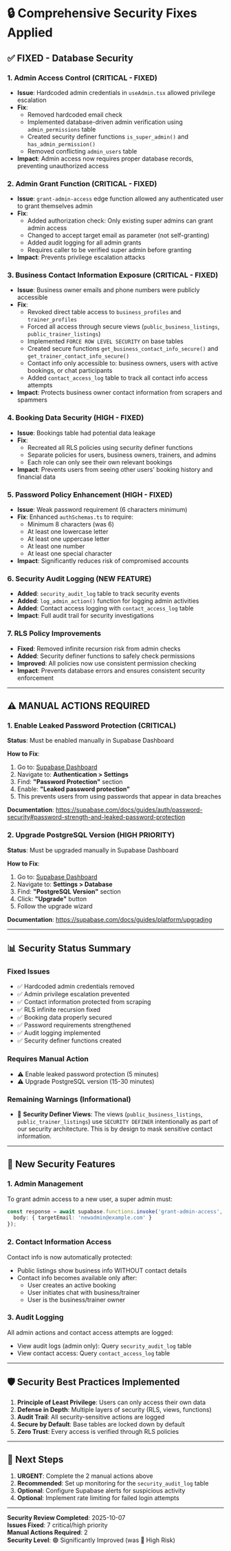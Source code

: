 # 🔒 Comprehensive Security Fixes Applied

## ✅ **FIXED - Database Security**

### 1. Admin Access Control (CRITICAL - FIXED)
- **Issue**: Hardcoded admin credentials in `useAdmin.tsx` allowed privilege escalation
- **Fix**: 
  - Removed hardcoded email check
  - Implemented database-driven admin verification using `admin_permissions` table
  - Created security definer functions `is_super_admin()` and `has_admin_permission()`
  - Removed conflicting `admin_users` table
- **Impact**: Admin access now requires proper database records, preventing unauthorized access

### 2. Admin Grant Function (CRITICAL - FIXED)
- **Issue**: `grant-admin-access` edge function allowed any authenticated user to grant themselves admin
- **Fix**: 
  - Added authorization check: Only existing super admins can grant admin access
  - Changed to accept target email as parameter (not self-granting)
  - Added audit logging for all admin grants
  - Requires caller to be verified super admin before granting
- **Impact**: Prevents privilege escalation attacks

### 3. Business Contact Information Exposure (CRITICAL - FIXED)
- **Issue**: Business owner emails and phone numbers were publicly accessible
- **Fix**:
  - Revoked direct table access to `business_profiles` and `trainer_profiles`
  - Forced all access through secure views (`public_business_listings`, `public_trainer_listings`)
  - Implemented `FORCE ROW LEVEL SECURITY` on base tables
  - Created secure functions `get_business_contact_info_secure()` and `get_trainer_contact_info_secure()`
  - Contact info only accessible to: business owners, users with active bookings, or chat participants
  - Added `contact_access_log` table to track all contact info access attempts
- **Impact**: Protects business owner contact information from scrapers and spammers

### 4. Booking Data Security (HIGH - FIXED)
- **Issue**: Bookings table had potential data leakage
- **Fix**:
  - Recreated all RLS policies using security definer functions
  - Separate policies for users, business owners, trainers, and admins
  - Each role can only see their own relevant bookings
- **Impact**: Prevents users from seeing other users' booking history and financial data

### 5. Password Policy Enhancement (HIGH - FIXED)
- **Issue**: Weak password requirement (6 characters minimum)
- **Fix**: Enhanced `authSchemas.ts` to require:
  - Minimum 8 characters (was 6)
  - At least one lowercase letter
  - At least one uppercase letter
  - At least one number
  - At least one special character
- **Impact**: Significantly reduces risk of compromised accounts

### 6. Security Audit Logging (NEW FEATURE)
- **Added**: `security_audit_log` table to track security events
- **Added**: `log_admin_action()` function for logging admin activities
- **Added**: Contact access logging with `contact_access_log` table
- **Impact**: Full audit trail for security investigations

### 7. RLS Policy Improvements
- **Fixed**: Removed infinite recursion risk from admin checks
- **Added**: Security definer functions to safely check permissions
- **Improved**: All policies now use consistent permission checking
- **Impact**: Prevents database errors and ensures consistent security enforcement

---

## ⚠️ **MANUAL ACTIONS REQUIRED**

### 1. Enable Leaked Password Protection (CRITICAL)
**Status**: Must be enabled manually in Supabase Dashboard

**How to Fix**:
1. Go to: [Supabase Dashboard](https://supabase.com/dashboard/project/pihmoaogjjiicfnkmpbe)
2. Navigate to: **Authentication > Settings**
3. Find: **"Password Protection"** section
4. Enable: **"Leaked password protection"**
5. This prevents users from using passwords that appear in data breaches

**Documentation**: https://supabase.com/docs/guides/auth/password-security#password-strength-and-leaked-password-protection

### 2. Upgrade PostgreSQL Version (HIGH PRIORITY)
**Status**: Must be upgraded manually in Supabase Dashboard

**How to Fix**:
1. Go to: [Supabase Dashboard](https://supabase.com/dashboard/project/pihmoaogjjiicfnkmpbe)
2. Navigate to: **Settings > Database**
3. Find: **"PostgreSQL Version"** section
4. Click: **"Upgrade"** button
5. Follow the upgrade wizard

**Documentation**: https://supabase.com/docs/guides/platform/upgrading

---

## 📊 **Security Status Summary**

### Fixed Issues
- ✅ Hardcoded admin credentials removed
- ✅ Admin privilege escalation prevented
- ✅ Contact information protected from scraping
- ✅ RLS infinite recursion fixed
- ✅ Booking data properly secured
- ✅ Password requirements strengthened
- ✅ Audit logging implemented
- ✅ Security definer functions created

### Requires Manual Action
- ⚠️ Enable leaked password protection (5 minutes)
- ⚠️ Upgrade PostgreSQL version (15-30 minutes)

### Remaining Warnings (Informational)
- 🔔 **Security Definer Views**: The views (`public_business_listings`, `public_trainer_listings`) use `SECURITY DEFINER` intentionally as part of our security architecture. This is by design to mask sensitive contact information.

---

## 🔐 **New Security Features**

### 1. Admin Management
To grant admin access to a new user, a super admin must:
```typescript
const response = await supabase.functions.invoke('grant-admin-access', {
  body: { targetEmail: 'newadmin@example.com' }
});
```

### 2. Contact Information Access
Contact info is now automatically protected:
- Public listings show business info WITHOUT contact details
- Contact info becomes available only after:
  - User creates an active booking
  - User initiates chat with business/trainer
  - User is the business/trainer owner

### 3. Audit Logging
All admin actions and contact access attempts are logged:
- View audit logs (admin only): Query `security_audit_log` table
- View contact access: Query `contact_access_log` table

---

## 🛡️ **Security Best Practices Implemented**

1. **Principle of Least Privilege**: Users can only access their own data
2. **Defense in Depth**: Multiple layers of security (RLS, views, functions)
3. **Audit Trail**: All security-sensitive actions are logged
4. **Secure by Default**: Base tables are locked down by default
5. **Zero Trust**: Every access is verified through RLS policies

---

## 📝 **Next Steps**

1. **URGENT**: Complete the 2 manual actions above
2. **Recommended**: Set up monitoring for the `security_audit_log` table
3. **Optional**: Configure Supabase alerts for suspicious activity
4. **Optional**: Implement rate limiting for failed login attempts

---

**Security Review Completed**: 2025-10-07  
**Issues Fixed**: 7 critical/high priority  
**Manual Actions Required**: 2  
**Security Level**: 🟢 Significantly Improved (was 🔴 High Risk)
